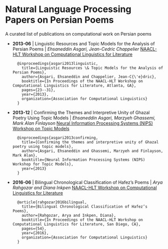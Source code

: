 # Natural Language Processing Papers on Persian Poems

A curated list of publications on computational work on Persian poems


- **2013-06** |  Linguistic Resources and Topic Models for the Analysis of Persian Poems | *Ehsaneddin Asgari, Jean-Cedric Chappelier* [ NAACL-HLT Workshop on Computational Linguistics for Literature ](http://www.anthology.aclweb.org/W/W13/W13-1404.pdf)

        @inproceedings{asgari2013linguistic,
          title={Linguistic Resources \& Topic Models for the Analysis of Persian Poems},
          author={Asgari, Ehsaneddin and Chappelier, Jean-C{\'e}dric},
          booktitle={In Proceedings of the NAACL-HLT Workshop on Computational Linguistics for Literature, Atlanta, GA},
          pages={23--31},
          year={2013},
          organization={Association for Computational Linguistics}
        }

- **2013-12** |  Confirming the Themes and Interpretive Unity of Ghazal Poetry Using Topic Models | *Ehsaneddin Asgari, Marzyeh Ghassemi, Mark Alan Finlayson* [ Neural Information Processing Systems (NIPS) Workshop on Topic Models ](https://mimno.infosci.cornell.edu/nips2013ws/nips2013tm_submission_18.pdf)

        @inproceedings{asgari2013confirming,
          title={Confirming the themes and interpretive unity of Ghazal poetry using topic models},
          author={Asgari, Ehsaneddin and Ghassemi, Marzyeh and Finlayson, Mark Alan},
          booktitle={Neural Information Processing Systems (NIPS) Workshop for Topic Models},
          year={2013}
        }

- **2016-06** |  Bilingual Chronological Classification of Hafez’s Poems | *Arya Rahgozar and Diana Inkpen* [ NAACL-HLT Workshop on Computational Linguistics for Literature ](https://www.aclweb.org/anthology/W/W16/W16-0207.pdf)

        @article{rahgozar2016bilingual,
          title={Bilingual Chronological Classification of Hafez’s Poems},
          author={Rahgozar, Arya and Inkpen, Diana},
          booktitle={In Proceedings of the NAACL-HLT Workshop on Computational Linguistics for Literature, San Diego, CA},
          pages={54},
          year={2016},
          organization={Association for Computational Linguistics}
        }
